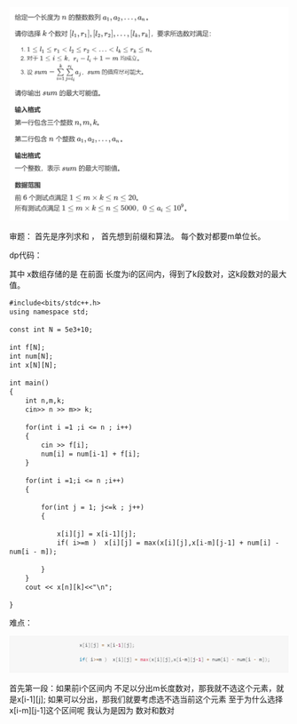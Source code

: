 
![](attachments/选取数对（dp+前置和）_image_0.png)


审题： 首先是序列求和 ， 首先想到前缀和算法。
每个数对都要m单位长。

dp代码：

  其中 x数组存储的是 在前面 长度为i的区间内，得到了k段数对，这k段数对的最大值。
```
#include<bits/stdc++.h>
using namespace std; 

const int N = 5e3+10;

int f[N];
int	num[N];
int x[N][N];

int main()
{
	int n,m,k;
	cin>> n >> m>> k;
	
	for(int i =1 ;i <= n ; i++)
	{
		cin >> f[i];
		num[i] = num[i-1] + f[i];
	}
	
	for(int i =1;i <= n ;i++)
	{
	
		for(int j = 1; j<=k ; j++)
		{
		
			x[i][j] = x[i-1][j];			
			if( i>=m )  x[i][j] = max(x[i][j],x[i-m][j-1] + num[i] - num[i - m]);

		}
	}
	cout << x[n][k]<<"\n";
	
}
```

难点：

![](attachments/选取数对（dp+前置和）_image_1.png)

首先第一段：如果前i个区间内 不足以分出m长度数对，那我就不选这个元素，就是x[i-1][j];
如果可以分出，那我们就要考虑选不选当前这个元素  至于为什么选择x[i-m][j-1]这个区间呢 我认为是因为 数对和数对